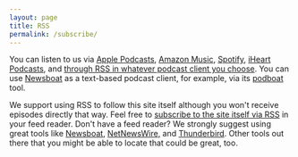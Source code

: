 ```yaml
---
layout: page
title: RSS
permalink: /subscribe/
---
```


You can listen to us via [Apple Podcasts](https://podcasts.apple.com/us/podcast/69-admins/id1677957335), [Amazon Music](https://music.amazon.com/podcasts/8530b7ce-f747-4d62-a539-8ef073b4531f/69-admins), [Spotify](https://open.spotify.com/show/5uqhIwH6LATsLg5UPGiVju), [iHeart Podcasts](https://www.iheart.com/podcast/110944673/), and [through RSS in whatever podcast client you choose](https://feeds.acast.com/public/shows/6410a80dec813e00110faed2).  You can use [Newsboat](https://newsboat.org/) as a text-based podcast client, for example, via its [podboat](https://newsboat.org/releases/2.28/docs/newsboat.html#_podcast_support) tool.

We support using RSS to follow this site itself although you won't receive episodes directly that way.  Feel free to [subscribe to the site itself via RSS]({{site.baseurl}}/feed.xml) in your feed reader.  Don't have a feed reader?  We strongly suggest using great tools like [Newsboat](https://newsboat.org/), [NetNewsWire](https://netnewswire.com/), and [Thunderbird](https://www.thunderbird.net/).  Other tools out there that you might be able to locate that could be great, too.
